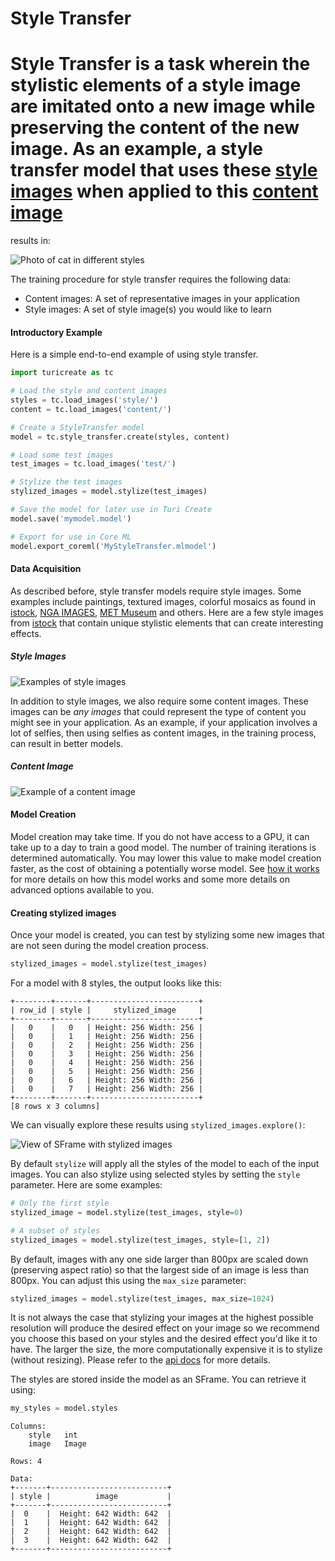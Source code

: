 # Style Transfer

Style Transfer is a task wherein the stylistic elements of a style image
are imitated onto a new image while preserving the content of the new
image. As an example, a style transfer model that uses these [style
images](#style-images) when applied to this [content image](#content-image) 
=======
results in:

![Photo of cat in different styles](images/cat-stylized.png)

The training procedure for style transfer requires the following data:
- Content images: A set of representative images in your application
- Style images: A set of style image(s) you would like to learn


#### Introductory Example

Here is a simple end-to-end example of using style transfer.

```python
import turicreate as tc

# Load the style and content images
styles = tc.load_images('style/')
content = tc.load_images('content/')

# Create a StyleTransfer model
model = tc.style_transfer.create(styles, content)

# Load some test images
test_images = tc.load_images('test/')

# Stylize the test images
stylized_images = model.stylize(test_images)

# Save the model for later use in Turi Create
model.save('mymodel.model')

# Export for use in Core ML
model.export_coreml('MyStyleTransfer.mlmodel')
```

#### Data Acquisition

As described before, style transfer models require style images. Some
examples include paintings, textured images, colorful mosaics as found
in [istock](https://www.istockphoto.com/), [NGA
IMAGES](https://images.nga.gov/en/page/openaccess.html), [MET
Museum](https://www.metmuseum.org/art/) and others. Here are a few style
images from [istock](https://www.istockphoto.com/) that contain unique
stylistic elements that can create interesting effects.

##### Style Images
![Examples of style images](images/styles.png)

In addition to style images, we also require some content images. These
images can be *any images* that could represent the type of content you
might see in your application. As an example, if your application
involves a lot of selfies, then using selfies as content images, in the
training process, can result in better models.

##### Content Image
![Example of a content image](images/cat.png)


#### Model Creation

Model creation may take time. If you do not have access to a GPU, it can
take up to a day to train a good model. The number of training
iterations is determined automatically. You may lower this value to make
model creation faster, as the cost of obtaining a potentially worse
model. See [how it works](how-it-works.md) for more details on how this
model works and some more details on advanced options available to you.

#### Creating stylized images

Once your model is created, you can test by stylizing some new images
that are not seen during the model creation process.

```python
stylized_images = model.stylize(test_images)
```
For a model with 8 styles, the output looks like this:
```no-highlight
+--------+-------+------------------------+
| row_id | style |     stylized_image     |
+--------+-------+------------------------+
|   0    |   0   | Height: 256 Width: 256 |
|   0    |   1   | Height: 256 Width: 256 |
|   0    |   2   | Height: 256 Width: 256 |
|   0    |   3   | Height: 256 Width: 256 |
|   0    |   4   | Height: 256 Width: 256 |
|   0    |   5   | Height: 256 Width: 256 |
|   0    |   6   | Height: 256 Width: 256 |
|   0    |   7   | Height: 256 Width: 256 |
+--------+-------+------------------------+
[8 rows x 3 columns]
```

We can visually explore these results using `stylized_images.explore()`:

![View of SFrame with stylized images](images/stylized_sframe.png)

By default `stylize` will apply all the styles of the model to each of the
input images. You can also stylize using selected styles by setting the
`style` parameter. Here are some examples:

```python
# Only the first style
stylized_image = model.stylize(test_images, style=0)

# A subset of styles
stylized_images = model.stylize(test_images, style=[1, 2])
```

By default, images with any one side larger than 800px are scaled down
(preserving aspect ratio) so that the largest side of an image is less
than 800px. You can adjust this using the `max_size` parameter:

```python
stylized_images = model.stylize(test_images, max_size=1024)
```

It is not always the case that stylizing your images at the highest
possible resolution will produce the desired effect on your image so we
recommend you choose this based on your styles and the desired effect
you'd like it to have. The larger the size, the more computationally
expensive it is to stylize (without resizing). Please refer to the [api
docs](https://apple.github.io/turicreate/docs/api/generated/turicreate.style_transfer.StyleTransfer.stylize.html#turicreate.style_transfer.StyleTransfer.stylize)
for more details.

The styles are stored inside the model as an SFrame. You can retrieve it
using:
```python
my_styles = model.styles
```
```no-highlight
Columns:
    style   int
    image   Image

Rows: 4

Data:
+-------+--------------------------+
| style |          image           |
+-------+--------------------------+
|  0    |  Height: 642 Width: 642  |
|  1    |  Height: 642 Width: 642  |
|  2    |  Height: 642 Width: 642  |
|  3    |  Height: 642 Width: 642  |
+-------+--------------------------+
```
